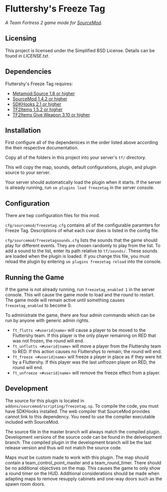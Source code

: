 # Fluttershy's Freeze Tag
_A Team Fortress 2 game mode for [SourceMod](http://www.sourcemod.net/)._

## Licensing
This project is licensed under the Simplified BSD License. Details can be found in _LICENSE.txt_.

## Dependencies
Fluttershy's Freeze Tag requires:

* [Metamod:Source 1.8 or higher](http://www.sourcemm.net/)
* [SourceMod 1.4.2 or higher](http://www.sourcemod.net/downloads.php)
* [SDKHooks 2.1 or higher](http://forums.alliedmods.net/showthread.php?t=106748)
* [TF2Items 1.5.2 or higher](https://forums.alliedmods.net/showthread.php?t=115100)
* [TF2Items Give Weapon 3.10 or higher](http://forums.alliedmods.net/showthread.php?t=141962)

## Installation
First configure all of the dependenices in the order listed above according the their respective documentation.

Copy all of the folders in this project into your server's `tf/` directory.

This will copy the map, sounds, default configurations, plugin, and plugin source to your server.

Your server should automatically load the plugin when it starts. If the server is already running, run `sm plugins load freezetag` in the server console.

## Configuration
There are twp configuration files for this mod.

`cfg/sourcemod/freezetag.cfg` contains all of the configurable paramters for Freeze Tag. Descriptions of what each cvar does is listed in the config file.

`cfg/sourcemod/freezetagsounds.cfg` lists the sounds that the game should play for different events. They are chosen randomly to play from the list. To add a sound to the list, enter its path relative to `tf/sounds/`. These sounds are loaded when the plugin is loaded. If you change this file, you must reload the plugin by entering `sm plugins freezetag reload` into the console.

## Running the Game
If the game is not already running, run `freezetag_enabled 1` in the server console. This will cause the game mode to load and the round to restart. The game mode will remain active until something causes `freezetag_enabled` to become 0.

To administrate the game, there are four admin commands which can be run by anyone with generic admin rights.

* `ft_flutts <#userid|name>` will cause a player to be moved to the Fluttershy team. If this player is the only player remaining on RED that was not frozen, the round will end.
* `ft_unflutts <#userid|name>` will move a player from the Fluttershy team to RED. If this action causes no Fluttershys to remain, the round will end.
* `ft_freeze <#userid|name>` will freeze a player in place as if they were hit by a Fluttershy. If this player was the last unfrozen player on RED, the round will end.
* `ft_unfreeze <#userid|name>` will remove the freeze effect from a player.

## Development

The source for this plugin is located in `addons/sourcemod/scripting/freezetag.sp`. To compile the code, you must have SDKHooks installed. The web compiler that SourceMod provides cannot link to this dependency. You need to use the compiler executable included with SourceMod.

The source file in the master branch will always match the compiled plugin. Development versions of the source code can be found in the delvelopment branch. The compiled plugin in the development branch will be the last release version and thus will not match the source code.

Maps must be custom made to work with this plugin. The map should contain a team_control_point_master and a team_round_timer. There should be no additional objectives on the map. This causes the game to only show a round timer on the HUD. Additional considerations should be made when adapting maps to remove resupply cabinets and one-way doors such as the spawn room doors.